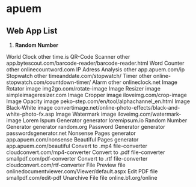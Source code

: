 # apuem

## Web App List

1. **Random Number**

World Clock	other	time.is
QR-Code Scanner	other	app.bytescout.com/barcode-reader/barcode-reader.html
Word Counter	other	onlinecountword.com
IP Adress Analysis	other	app.apuem.com/ip
Stopwatch	other	timeanddate.com/stopwatch/
Timer	other	online-stopwatch.com/countdown-timer/
Alarm	other	onlineclock.net
Image Rotator	image	img2go.com/rotate-image
Image Resizer	image	simpleimageresizer.com
Image Cropper	image	iloveimg.com/crop-image
Image Opacity	image	peko-step.com/en/tool/alphachannel_en.html
Image Black-White	image	convertimage.net/online-photo-effects/black-and-white-photo-fx.asp
Image Watermark	image	iloveimg.com/watermark-image
Lorem Ispum Generator	generator	loremipsum.io
Random Number Generator	generator	random.org
Password Generator	generator	passwordsgenerator.net
Nonsense Pages	generator	app.apuem.com/nonsense
Beautiful Pages	generator	app.apuem.com/beautiful
Convert to .mp4	file-converter	cloudconvert.com/mp4-converter
Convert to .pdf	file-converter	smallpdf.com/pdf-converter
Convert to .rtf	file-converter	cloudconvert.com/rtf-converter
File Preview	file	onlinedocumentviewer.com/Viewer/default.aspx
Edit PDF	file	smallpdf.com/edit-pdf
Unarchive File	file	online.b1.org/online
